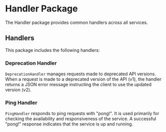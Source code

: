 # Handler Package

The Handler package provides common handlers across all services.

## Handlers

This package includes the following handlers:

### Deprecation Handler

`DeprecationHandler` manages requests made to deprecated API versions. When a request is made to a deprecated version of the API (v1), the handler returns a JSON error message instructing the client to use the updated version (v2).

### Ping Handler

`PingHandler` responds to ping requests with "pong!". It is used primarily for checking the availability and responsiveness of the service. A successful "pong!" response indicates that the service is up and running.
